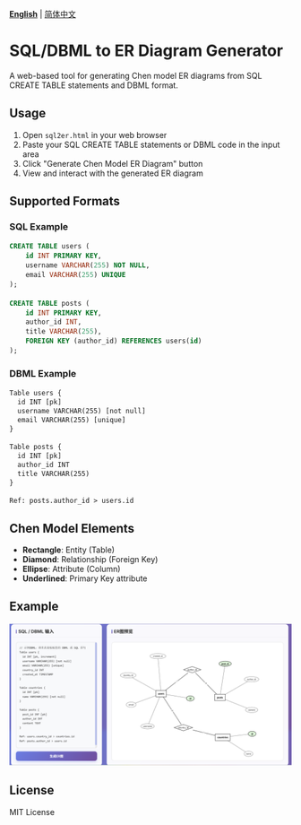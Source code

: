 [**English**](README.en.md) | [简体中文](README.md)

# SQL/DBML to ER Diagram Generator

A web-based tool for generating Chen model ER diagrams from SQL CREATE TABLE statements and DBML format.

## Usage

1. Open `sql2er.html` in your web browser
2. Paste your SQL CREATE TABLE statements or DBML code in the input area
3. Click "Generate Chen Model ER Diagram" button
4. View and interact with the generated ER diagram

## Supported Formats

### SQL Example
```sql
CREATE TABLE users (
    id INT PRIMARY KEY,
    username VARCHAR(255) NOT NULL,
    email VARCHAR(255) UNIQUE
);

CREATE TABLE posts (
    id INT PRIMARY KEY,
    author_id INT,
    title VARCHAR(255),
    FOREIGN KEY (author_id) REFERENCES users(id)
);
```

### DBML Example
```dbml
Table users {
  id INT [pk]
  username VARCHAR(255) [not null]
  email VARCHAR(255) [unique]
}

Table posts {
  id INT [pk]
  author_id INT
  title VARCHAR(255)
}

Ref: posts.author_id > users.id
```

## Chen Model Elements

- **Rectangle**: Entity (Table)
- **Diamond**: Relationship (Foreign Key)
- **Ellipse**: Attribute (Column)
- **Underlined**: Primary Key attribute

## Example

![Example 1](https://github.com/ystemsrx/ER_diagram_generator/blob/master/assets/eg1.png?raw=true)

## License

MIT License 